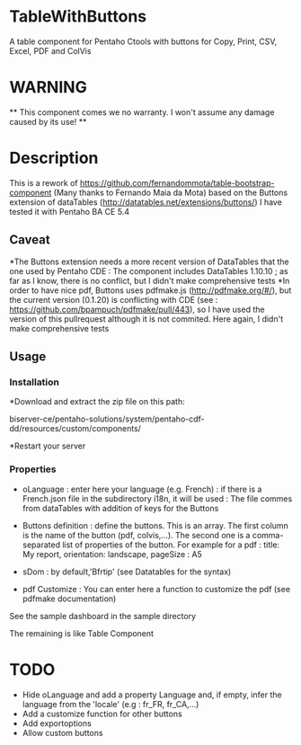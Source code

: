 # TableWithButtons
A table component for Pentaho Ctools with buttons for Copy, Print, CSV, Excel, PDF and ColVis
# WARNING
** This component comes we no warranty. I won't assume any damage caused by its use! **

# Description
This is a rework of https://github.com/fernandommota/table-bootstrap-component (Many thanks to Fernando Maia da Mota) based on the Buttons extension of dataTables (http://datatables.net/extensions/buttons/)
I have tested it with Pentaho BA CE 5.4
## Caveat
*The Buttons extension needs a more recent version of DataTables that the one used by Pentaho CDE : The component includes DataTables 1.10.10 ; as far as I know, there is no conflict, but I didn't make comprehensive tests
*In order to have nice pdf, Buttons uses pdfmake.js (http://pdfmake.org/#/), but the current version (0.1.20) is conflicting with CDE (see : https://github.com/bpampuch/pdfmake/pull/443), so I have used the version of this pullrequest although it is not commited.
Here again, I didn't make comprehensive tests
## Usage
### Installation
*Download and extract the zip file on this path:

biserver-ce/pentaho-solutions/system/pentaho-cdf-dd/resources/custom/components/

*Restart your server

### Properties

* oLanguage : enter here your language (e.g. French) : if there is a French.json file in the subdirectory i18n, it will be used : The file commes from dataTables with addition of keys for the Buttons

* Buttons definition : define the buttons. This is an array. The first column is the name of the button (pdf, colvis,...). The second one is a comma-separated list of properties of the button. For example for a pdf :
       title: My report,
       orientation: landscape,
       pageSize : A5

* sDom : by default,'Bfrtip' (see Datatables for the syntax)

* pdf Customize : You can enter here a function to customize the pdf (see pdfmake documentation)

See the sample dashboard in the sample directory

The remaining is like Table Component

# TODO

* Hide oLanguage and add a property Language and, if empty, infer the language from the 'locale' (e.g : fr_FR, fr_CA,...)
* Add a customize function for other buttons
* Add exportoptions
* Allow custom buttons
